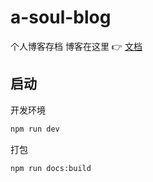 # a-soul-blog
个人博客存档
博客在这里 👉 [文档](https://140948940.github.io/a-soul-blog/)

## 启动
开发环境
```sh
npm run dev
```
打包
```sh
npm run docs:build
```
